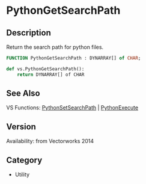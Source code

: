 # PythonGetSearchPath

## Description
Return the search path for python files.

```pascal
FUNCTION PythonGetSearchPath : DYNARRAY[] of CHAR;
```

```python
def vs.PythonGetSearchPath():
    return DYNARRAY[] of CHAR
```

## See Also
VS Functions:
[PythonSetSearchPath](PythonSetSearchPath.md) 
| [PythonExecute](PythonExecute.md)

## Version
Availability: from Vectorworks 2014

## Category
* Utility

